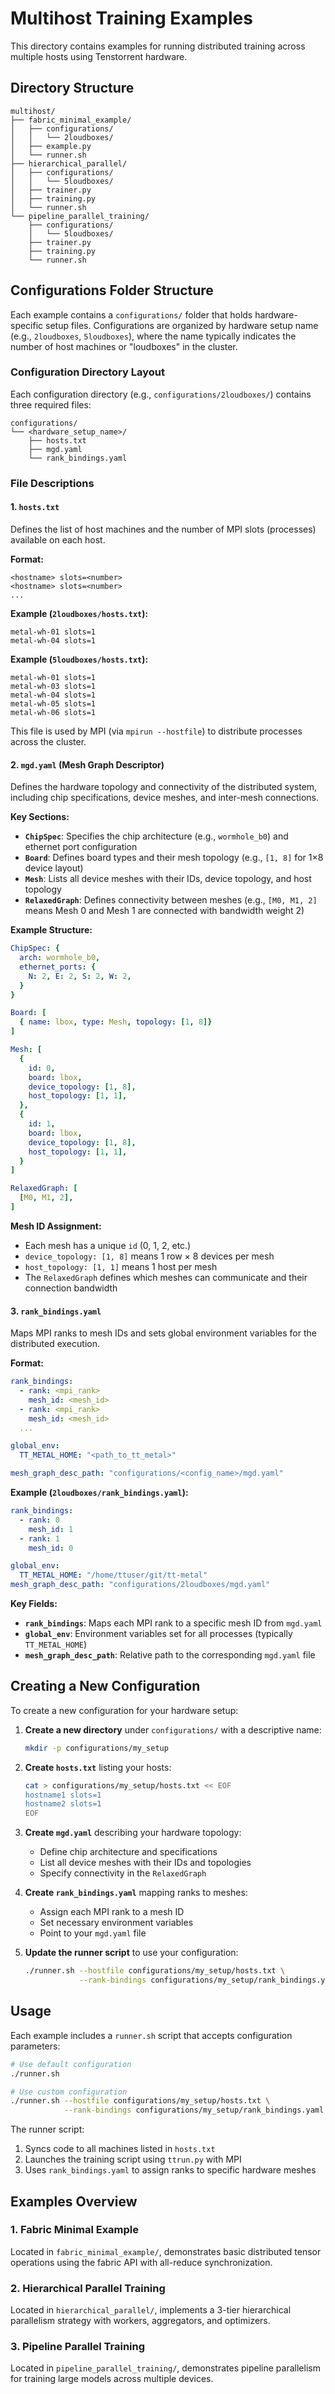 # Multihost Training Examples

This directory contains examples for running distributed training across multiple hosts using Tenstorrent hardware.

## Directory Structure

```
multihost/
├── fabric_minimal_example/
│   ├── configurations/
│   │   └── 2loudboxes/
│   ├── example.py
│   └── runner.sh
├── hierarchical_parallel/
│   ├── configurations/
│   │   └── 5loudboxes/
│   ├── trainer.py
│   ├── training.py
│   └── runner.sh
└── pipeline_parallel_training/
    ├── configurations/
    │   └── 5loudboxes/
    ├── trainer.py
    ├── training.py
    └── runner.sh
```

## Configurations Folder Structure

Each example contains a `configurations/` folder that holds hardware-specific setup files. Configurations are organized by hardware setup name (e.g., `2loudboxes`, `5loudboxes`), where the name typically indicates the number of host machines or "loudboxes" in the cluster.

### Configuration Directory Layout

Each configuration directory (e.g., `configurations/2loudboxes/`) contains three required files:

```
configurations/
└── <hardware_setup_name>/
    ├── hosts.txt
    ├── mgd.yaml
    └── rank_bindings.yaml
```

### File Descriptions

#### 1. `hosts.txt`
Defines the list of host machines and the number of MPI slots (processes) available on each host.

**Format:**
```
<hostname> slots=<number>
<hostname> slots=<number>
...
```

**Example (`2loudboxes/hosts.txt`):**
```
metal-wh-01 slots=1
metal-wh-04 slots=1
```

**Example (`5loudboxes/hosts.txt`):**
```
metal-wh-01 slots=1
metal-wh-03 slots=1
metal-wh-04 slots=1
metal-wh-05 slots=1
metal-wh-06 slots=1
```

This file is used by MPI (via `mpirun --hostfile`) to distribute processes across the cluster.

#### 2. `mgd.yaml` (Mesh Graph Descriptor)
Defines the hardware topology and connectivity of the distributed system, including chip specifications, device meshes, and inter-mesh connections.

**Key Sections:**

- **`ChipSpec`**: Specifies the chip architecture (e.g., `wormhole_b0`) and ethernet port configuration
- **`Board`**: Defines board types and their mesh topology (e.g., `[1, 8]` for 1×8 device layout)
- **`Mesh`**: Lists all device meshes with their IDs, device topology, and host topology
- **`RelaxedGraph`**: Defines connectivity between meshes (e.g., `[M0, M1, 2]` means Mesh 0 and Mesh 1 are connected with bandwidth weight 2)

**Example Structure:**
```yaml
ChipSpec: {
  arch: wormhole_b0,
  ethernet_ports: {
    N: 2, E: 2, S: 2, W: 2,
  }
}

Board: [
  { name: lbox, type: Mesh, topology: [1, 8]}
]

Mesh: [
  {
    id: 0,
    board: lbox,
    device_topology: [1, 8],
    host_topology: [1, 1],
  },
  {
    id: 1,
    board: lbox,
    device_topology: [1, 8],
    host_topology: [1, 1],
  }
]

RelaxedGraph: [
  [M0, M1, 2],
]
```

**Mesh ID Assignment:**
- Each mesh has a unique `id` (0, 1, 2, etc.)
- `device_topology: [1, 8]` means 1 row × 8 devices per mesh
- `host_topology: [1, 1]` means 1 host per mesh
- The `RelaxedGraph` defines which meshes can communicate and their connection bandwidth

#### 3. `rank_bindings.yaml`
Maps MPI ranks to mesh IDs and sets global environment variables for the distributed execution.

**Format:**
```yaml
rank_bindings:
  - rank: <mpi_rank>
    mesh_id: <mesh_id>
  - rank: <mpi_rank>
    mesh_id: <mesh_id>
  ...

global_env:
  TT_METAL_HOME: "<path_to_tt_metal>"

mesh_graph_desc_path: "configurations/<config_name>/mgd.yaml"
```

**Example (`2loudboxes/rank_bindings.yaml`):**
```yaml
rank_bindings:
  - rank: 0
    mesh_id: 1
  - rank: 1
    mesh_id: 0

global_env:
  TT_METAL_HOME: "/home/ttuser/git/tt-metal"
mesh_graph_desc_path: "configurations/2loudboxes/mgd.yaml"
```

**Key Fields:**
- **`rank_bindings`**: Maps each MPI rank to a specific mesh ID from `mgd.yaml`
- **`global_env`**: Environment variables set for all processes (typically `TT_METAL_HOME`)
- **`mesh_graph_desc_path`**: Relative path to the corresponding `mgd.yaml` file

## Creating a New Configuration

To create a new configuration for your hardware setup:

1. **Create a new directory** under `configurations/` with a descriptive name:
   ```bash
   mkdir -p configurations/my_setup
   ```

2. **Create `hosts.txt`** listing your hosts:
   ```bash
   cat > configurations/my_setup/hosts.txt << EOF
   hostname1 slots=1
   hostname2 slots=1
   EOF
   ```

3. **Create `mgd.yaml`** describing your hardware topology:
   - Define chip architecture and specifications
   - List all device meshes with their IDs and topologies
   - Specify connectivity in the `RelaxedGraph`

4. **Create `rank_bindings.yaml`** mapping ranks to meshes:
   - Assign each MPI rank to a mesh ID
   - Set necessary environment variables
   - Point to your `mgd.yaml` file

5. **Update the runner script** to use your configuration:
   ```bash
   ./runner.sh --hostfile configurations/my_setup/hosts.txt \
               --rank-bindings configurations/my_setup/rank_bindings.yaml
   ```

## Usage

Each example includes a `runner.sh` script that accepts configuration parameters:

```bash
# Use default configuration
./runner.sh

# Use custom configuration
./runner.sh --hostfile configurations/my_setup/hosts.txt \
            --rank-bindings configurations/my_setup/rank_bindings.yaml
```

The runner script:
1. Syncs code to all machines listed in `hosts.txt`
2. Launches the training script using `ttrun.py` with MPI
3. Uses `rank_bindings.yaml` to assign ranks to specific hardware meshes

## Examples Overview

### 1. Fabric Minimal Example
Located in `fabric_minimal_example/`, demonstrates basic distributed tensor operations using the fabric API with all-reduce synchronization.

### 2. Hierarchical Parallel Training
Located in `hierarchical_parallel/`, implements a 3-tier hierarchical parallelism strategy with workers, aggregators, and optimizers.

### 3. Pipeline Parallel Training
Located in `pipeline_parallel_training/`, demonstrates pipeline parallelism for training large models across multiple devices.
